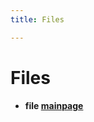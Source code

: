 ```yaml
---
title: Files

---
```


# Files




* **file [mainpage](/versioned_docs/version-22-Mar-2023/api-ref/api/Files/mainpage_8md.md#files-mainpage)** 






